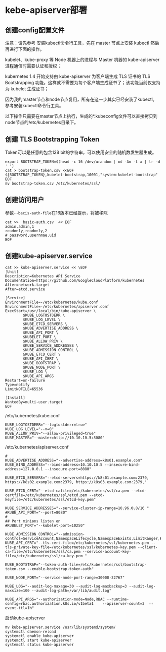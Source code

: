 # kebe-apiserver部署

## 创建config配置文件

注意：请先参考 安装kubectl命令行工具，先在 master 节点上安装 kubectl 然后再进行下面的操作。

kubelet、kube-proxy 等 Node 机器上的进程与 Master 机器的 kube-apiserver 进程通信时需要认证和授权；

kubernetes 1.4 开始支持由 kube-apiserver 为客户端生成 TLS 证书的 TLS Bootstrapping 功能，这样就不需要为每个客户端生成证书了；该功能当前仅支持为 kubelet 生成证书；

因为我的master节点和node节点复用，所有在这一步其实已经安装了kubectl。参考安装kubectl命令行工具。

以下操作只需要在master节点上执行，生成的*.kubeconfig文件可以直接拷贝到node节点的/etc/kubernetes目录下。

## 创建 TLS Bootstrapping Token
Token可以是任意的包含128 bit的字符串，可以使用安全的随机数发生器生成。

```shell
export BOOTSTRAP_TOKEN=$(head -c 16 /dev/urandom | od -An -t x | tr -d ' ')
cat > bootstrap-token.csv <<EOF
${BOOTSTRAP_TOKEN},kubelet-bootstrap,10001,"system:kubelet-bootstrap"
EOF
mv bootstrap-token.csv /etc/kubernetes/ssl/
```

## 创建访问用户
参数`--bacis-auth-file`在16版本已经提示，将被移除
```shell
cat >>  basic-auth.csv  << EOF
admin,admin,1
readonly,readonly,2
# password,usernmae,uid
EOF
```

## 创建kube-apiserver.service

```shell
cat >> kube-apiserver.service << \EOF
[Unit]
Description=Kubernetes API Service
Documentation=https://github.com/GoogleCloudPlatform/kubernetes
After=network.target
After=etcd.service

[Service]
EnvironmentFile=-/etc/kubernetes/kube.conf
EnvironmentFile=-/etc/kubernetes/apiserver.conf
ExecStart=/usr/local/bin/kube-apiserver \
        $KUBE_LOGTOSTDERR \
        $KUBE_LOG_LEVEL \
        $KUBE_ETCD_SERVERS \
        $KUBE_ADVERTISE_ADDRESS \
        $KUBE_API_PORT \
        $KUBELET_PORT \
        $KUBE_ALLOW_PRIV \
        $KUBE_SERVICE_ADDRESSES \
        $KUBE_ADMISSION_CONTROL \
        &KUBE_ETCD_CERT \
        $KUBE_API_CERT \
        $KUBE_BOOTSTRAP \
        $KUBE_NODE_PORT \
        $KUBE_LOG \
        $KUBE_API_ARGS
Restart=on-failure
Type=notify
LimitNOFILE=65536

[Install]
WantedBy=multi-user.target
EOF
```

/etc/kubernetes/kube.conf

```config
KUBE_LOGTOSTDERR="--logtostderr=true"
KUBE_LOG_LEVEL="--v=0"
KUBE_ALLOW_PRIV="--allow-privileged=true"
KUBE_MASTER="--master=http://10.10.10.5:8080"
```

/etc/kubernetes/apiserver.conf

```config
#
KUBE_ADVERTISE_ADDRESS="--advertise-address=k8s01.example.com"
KUBE_BIND_ADDRESS="--bind-address=10.10.10.5 --insecure-bind-address=127.0.0.1 --insecure-port=8080"

KUBE_ETCD_SERVERS="--etcd-servers=https://k8s01.example.com:2379, https://k8s02.example.com:2379, https://k8s03.example.com:2379,"

KUBE_ETCD_CERT="--etcd-cafile=/etc/kubernetes/ssl/ca.pem --etcd-certfile=/etc/kubernetes/ssl/etcd.pem --etcd-keyfile=/etc/kubernetes/ssl/etcd-key.pem"

KUBE_SERVICE_ADDRESSES="--service-cluster-ip-range=10.96.0.0/16 "
#KUBE_API_PORT="--port=8080"
#
## Port minions listen on
#KUBELET_PORT="--kubelet-port=10250"

KUBE_ADMISSION_CONTROL="--admission-control=ServiceAccount,NamespaceLifecycle,NamespaceExists,LimitRanger,ResourceQuota"
KUBE_API_CERT="--tls-cert-file=/etc/kubernetes/ssl/kubernetes.pem --tls-private-key-file=/etc/kubernetes/ssl/kubernetes-key.pem --client-ca-file=/etc/kubernetes/ssl/ca.pem --service-account-key-file=/etc/kubernetes/ssl/ca-key.pem "

KUBE_BOOTSTRAP="--token-auth-file=/etc/kubernetes/ssl/bootstrap-token.csv --enable-bootstrap-token-auth"

KUBE_NODE_PORT="--service-node-port-range=30000-32767"

KUBE_LOG="--audit-log-maxage=30 --audit-log-maxbackup=3 --audit-log-maxsize=100 --audit-log-path=/var/lib/audit.log"

KUBE_API_ARGS="--authorization-mode=Node,RBAC --runtime-config=rbac.authorization.k8s.io/v1beta1    --apiserver-count=3  --event-ttl=1h"

```

启动kube-apiserver
```shell
mv kube-apiserver.service /usr/lib/systemd/system/
systemctl daemon-reload
systemctl enable kube-apiserver
systemctl start kube-apiserver
systemctl status kube-apiserver
```
